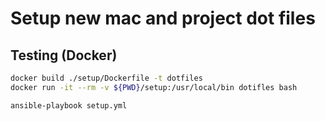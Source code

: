 # Setup new mac and project dot files

## Testing (Docker)

```bash
docker build ./setup/Dockerfile -t dotfiles
docker run -it --rm -v ${PWD}/setup:/usr/local/bin dotifles bash

ansible-playbook setup.yml
```
